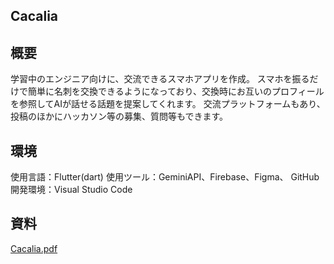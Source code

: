 ## Cacalia

## 概要

学習中のエンジニア向けに、交流できるスマホアプリを作成。
スマホを振るだけで簡単に名刺を交換できるようになっており、交換時にお互いのプロフィールを参照してAIが話せる話題を提案してくれます。
交流プラットフォームもあり、投稿のほかにハッカソン等の募集、質問等もできます。

## 環境

使用言語：Flutter(dart)
使用ツール：GeminiAPI、Firebase、Figma、 GitHub
開発環境：Visual Studio Code 

## 資料　
[Cacalia.pdf](https://github.com/user-attachments/files/20518387/Cacalia.pdf)
